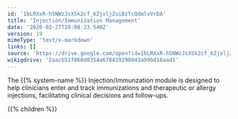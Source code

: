 ```yaml
---
id: '1bLRXxR-h5NWzJsXSk2cf_6ZjxljZuiBzTcQdmlvVrDA'
title: 'Injection/Immunization Management'
date: '2020-02-27T20:08:23.540Z'
version: 19
mimeType: 'text/x-markdown'
links: []
source: 'https://drive.google.com/open?id=1bLRXxR-h5NWzJsXSk2cf_6ZjxljZuiBzTcQdmlvVrDA'
wikigdrive: '2aacb51f060d0354a678419290943a99bd16aad1'
---
```

The {{% system-name %}} Injection/Immunzation module is designed to help clinicians enter and track immunizations and therapeutic or allergy injections, facilitating clinical decisions and follow-ups.

{{% children %}}
